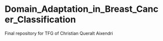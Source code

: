 # Domain_Adaptation_in_Breast_Cancer_Classification
Final repository for TFG of Christian Queralt Aixendri
